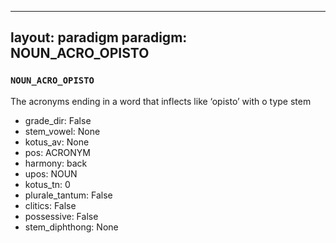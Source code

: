 
---
layout: paradigm
paradigm: NOUN_ACRO_OPISTO
---
### ` NOUN_ACRO_OPISTO `

The acronyms ending in a word that inflects like ‘opisto’ with o type stem
* grade_dir: False
* stem_vowel: None
* kotus_av: None
* pos: ACRONYM
* harmony: back
* upos: NOUN
* kotus_tn: 0
* plurale_tantum: False
* clitics: False
* possessive: False
* stem_diphthong: None
